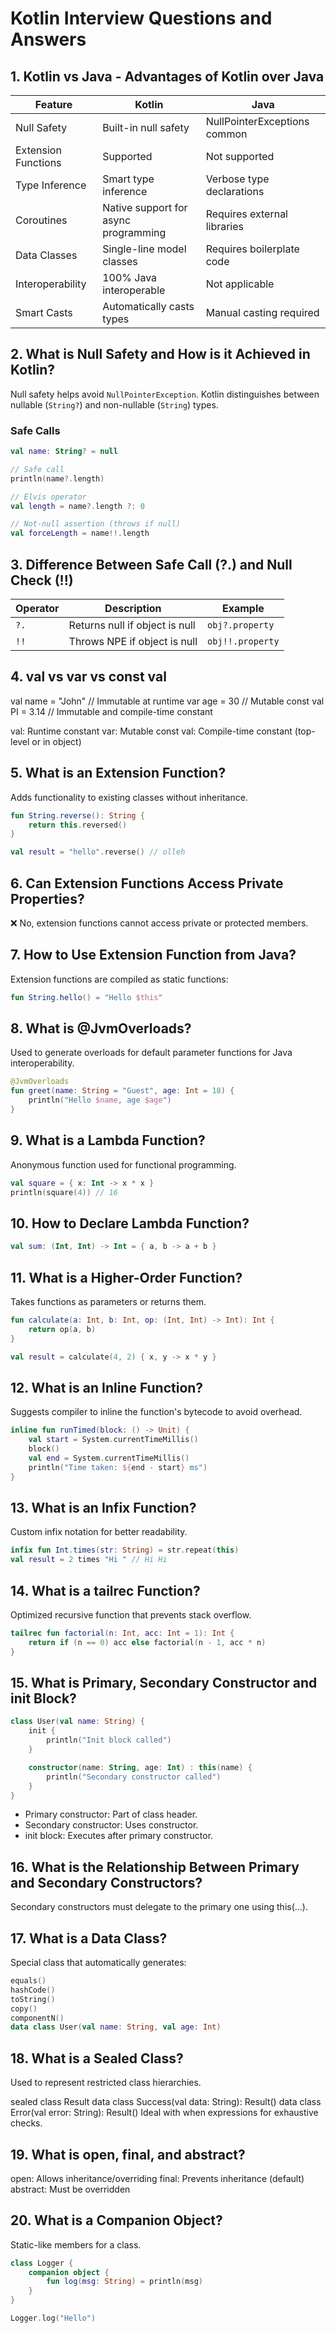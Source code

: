 # Kotlin Interview Questions and Answers

## 1. Kotlin vs Java - Advantages of Kotlin over Java

| Feature               | Kotlin                                | Java                                   |
|----------------------|----------------------------------------|----------------------------------------|
| Null Safety          | Built-in null safety                   | NullPointerExceptions common           |
| Extension Functions  | Supported                              | Not supported                          |
| Type Inference       | Smart type inference                   | Verbose type declarations              |
| Coroutines           | Native support for async programming   | Requires external libraries            |
| Data Classes         | Single-line model classes              | Requires boilerplate code              |
| Interoperability     | 100% Java interoperable                | Not applicable                         |
| Smart Casts          | Automatically casts types              | Manual casting required                |

## 2. What is Null Safety and How is it Achieved in Kotlin?

Null safety helps avoid `NullPointerException`. Kotlin distinguishes between nullable (`String?`) and non-nullable (`String`) types.

### Safe Calls

```kotlin
val name: String? = null

// Safe call
println(name?.length)

// Elvis operator
val length = name?.length ?: 0

// Not-null assertion (throws if null)
val forceLength = name!!.length
```

## 3. Difference Between Safe Call (?.) and Null Check (!!)
| Operator | Description                    | Example          |
| -------- | ------------------------------ | ---------------- |
| `?.`     | Returns null if object is null | `obj?.property`  |
| `!!`     | Throws NPE if object is null   | `obj!!.property` |

## 4. val vs var vs const val
val name = "John"         // Immutable at runtime
var age = 30              // Mutable
const val PI = 3.14       // Immutable and compile-time constant

val: Runtime constant
var: Mutable
const val: Compile-time constant (top-level or in object)


## 5. What is an Extension Function?
Adds functionality to existing classes without inheritance.
```kotlin
fun String.reverse(): String {
    return this.reversed()
}

val result = "hello".reverse() // olleh
```
## 6. Can Extension Functions Access Private Properties?
❌ No, extension functions cannot access private or protected members.

## 7. How to Use Extension Function from Java?
Extension functions are compiled as static functions:
```kotlin
fun String.hello() = "Hello $this"
```

## 8. What is @JvmOverloads?
Used to generate overloads for default parameter functions for Java interoperability.
```kotlin
@JvmOverloads
fun greet(name: String = "Guest", age: Int = 18) {
    println("Hello $name, age $age")
}
```

## 9. What is a Lambda Function?
Anonymous function used for functional programming.
```kotlin
val square = { x: Int -> x * x }
println(square(4)) // 16
```

## 10. How to Declare Lambda Function?
```kotlin
val sum: (Int, Int) -> Int = { a, b -> a + b }
```

## 11. What is a Higher-Order Function?
Takes functions as parameters or returns them.
```kotlin
fun calculate(a: Int, b: Int, op: (Int, Int) -> Int): Int {
    return op(a, b)
}

val result = calculate(4, 2) { x, y -> x * y }
```

## 12. What is an Inline Function?
Suggests compiler to inline the function's bytecode to avoid overhead.
```kotlin
inline fun runTimed(block: () -> Unit) {
    val start = System.currentTimeMillis()
    block()
    val end = System.currentTimeMillis()
    println("Time taken: ${end - start} ms")
}
```

## 13. What is an Infix Function?
Custom infix notation for better readability.

```kotlin
infix fun Int.times(str: String) = str.repeat(this)
val result = 2 times "Hi " // Hi Hi 
```

## 14. What is a tailrec Function?
Optimized recursive function that prevents stack overflow.
```kotlin
tailrec fun factorial(n: Int, acc: Int = 1): Int {
    return if (n == 0) acc else factorial(n - 1, acc * n)
}
```

## 15. What is Primary, Secondary Constructor and init Block?
```kotlin
class User(val name: String) {
    init {
        println("Init block called")
    }

    constructor(name: String, age: Int) : this(name) {
        println("Secondary constructor called")
    }
}
```
- Primary constructor: Part of class header.
- Secondary constructor: Uses constructor.
- init block: Executes after primary constructor.

## 16. What is the Relationship Between Primary and Secondary Constructors?
Secondary constructors must delegate to the primary one using this(...).

## 17. What is a Data Class?
Special class that automatically generates:
```kotlin
equals()
hashCode()
toString()
copy()
componentN()
data class User(val name: String, val age: Int)
```

## 18. What is a Sealed Class?
Used to represent restricted class hierarchies.

sealed class Result
data class Success(val data: String): Result()
data class Error(val error: String): Result()
Ideal with when expressions for exhaustive checks.

## 19. What is open, final, and abstract?
open: Allows inheritance/overriding
final: Prevents inheritance (default)
abstract: Must be overridden

## 20. What is a Companion Object?
Static-like members for a class.
```kotlin
class Logger {
    companion object {
        fun log(msg: String) = println(msg)
    }
}

Logger.log("Hello")
```

